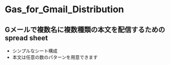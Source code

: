 # Gas_for_Gmail_Distribution
## Gメールで複数名に複数種類の本文を配信するためのspread sheet
 - シンプルなシート構成
 - 本文は任意の数のパターンを用意できます
 
 
